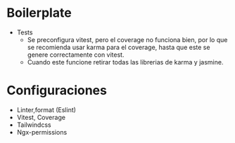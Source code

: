# Boilerplate

- Tests
  - Se preconfigura vitest, pero el coverage no funciona bien, por lo que se recomienda usar karma para el coverage, hasta que este se genere correctamente con vitest.
  - Cuando este funcione retirar todas las librerias de karma y jasmine.

# Configuraciones

- Linter,format (Eslint)
- Vitest, Coverage
- Tailwindcss
- Ngx-permissions
